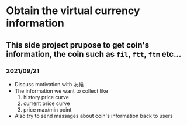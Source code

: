 # Obtain the virtual currency information

## This side project prupose to get coin's information, the coin such as `fil`, `ftt`, `ftm` etc... 

### 2021/09/21

- Discuss motivation with 友維
- The information we want to collect like 
  1. history price curve
  2. current price curve
  3. price max/min point
- Also try to send massages about coin's information back to users
